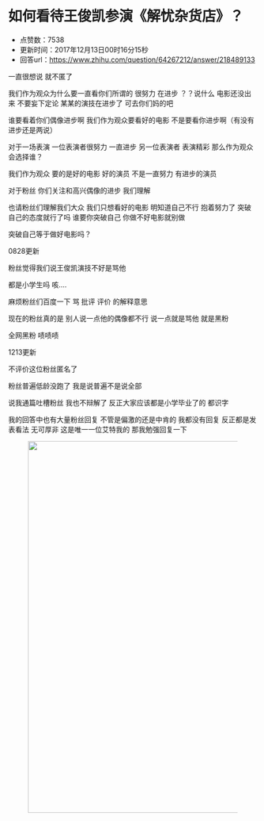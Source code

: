 # 如何看待王俊凯参演《解忧杂货店》？
- 点赞数：7538
- 更新时间：2017年12月13日00时16分15秒
- 回答url：https://www.zhihu.com/question/64267212/answer/218489133
<body>
 <p data-pid="160Lx5h5">一直很想说 就不匿了</p>
 <p data-pid="uorCTAHk">我们作为观众为什么要一直看你们所谓的 很努力 在进步 ？？说什么 电影还没出来 不要妄下定论 某某的演技在进步了 可去你们妈的吧</p>
 <p data-pid="V0nSheF-">谁要看着你们偶像进步啊 我们作为观众要看好的电影 不是要看你进步啊（有没有进步还是两说）</p>
 <p data-pid="VJfJNBoN">对于一场表演 一位表演者很努力 一直进步 另一位表演者 表演精彩 那么作为观众会选择谁？</p>
 <p data-pid="G1FFWAD0">我们作为观众 要的是好的电影 好的演员 不是一直努力 有进步的演员</p>
 <p data-pid="6L07jSQx">对于粉丝 你们关注和高兴偶像的进步 我们理解</p>
 <p data-pid="KDg1N1Fk">也请粉丝们理解我们大众 我们只想看好的电影 明知道自己不行 抱着努力了 突破自己的态度就行了吗 谁要你突破自己 你做不好电影就别做</p>
 <p data-pid="dzc4Dqhu">突破自己等于做好电影吗？</p>
 <p data-pid="cwqRP79F">0828更新</p>
 <p data-pid="xaSHY-DI">粉丝觉得我们说王俊凯演技不好是骂他</p>
 <p data-pid="RK7x0r20">都是小学生吗 咳....</p>
 <p data-pid="x2tWRTY9">麻烦粉丝们百度一下 骂 批评 评价 的解释意思</p>
 <p data-pid="-wVqWGId">现在的粉丝真的是 别人说一点他的偶像都不行 说一点就是骂他 就是黑粉</p>
 <p data-pid="euBmtC-i">全网黑粉 啧啧啧</p>
 <p data-pid="fOJyGcYs">1213更新</p>
 <p data-pid="X7Q4IOum">不评价这位粉丝匿名了</p>
 <p data-pid="FsqWjHiN">粉丝普遍低龄没跑了 我是说普遍不是说全部</p>
 <p data-pid="ThkOOodk">说我通篇吐槽粉丝 我也不辩解了 反正大家应该都是小学毕业了的 都识字</p>
 <p data-pid="L283pjSM">我的回答中也有大量粉丝回复 不管是偏激的还是中肯的 我都没有回复 反正都是发表看法 无可厚非 这是唯一一位艾特我的 那我勉强回复一下</p>
 <figure>
  <img data-rawwidth="750" data-rawheight="1334" src="https://picx.zhimg.com/50/v2-b22c8422657d230d7d8e0fa8afa378e2_720w.jpg?source=1940ef5c" data-original-token="v2-b22c8422657d230d7d8e0fa8afa378e2" class="origin_image zh-lightbox-thumb" width="750" data-original="https://picx.zhimg.com/v2-b22c8422657d230d7d8e0fa8afa378e2_r.jpg?source=1940ef5c">
 </figure>
</body>